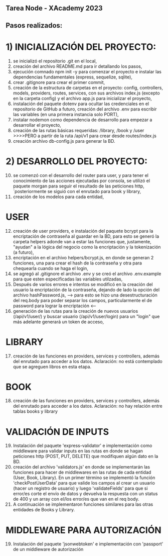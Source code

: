 ## Tarea Node - XAcademy 2023

## Pasos realizados:

# 1) INICIALIZACIÓN DEL PROYECTO:

1. se inicializó el repositorio .git en el local,
2. creación del archivo README.md para ir detallando los pasos,
3. ejecución comnado npm init -y para comenzar el proyecto e instalar las dependencias fundamentales (express, sequelize, sqlite),
4. crear .gitignore para crear el primer commit,
5. creación de la estructura de carpetas en el proyecto: config, controllers, models, providers, routes, services, con sus archivos index.js (excepto en la carpeta config) y el archivo app.js para inicializar el proyecto,
6. instalación del paquete dotenv para ocultar las credenciales en el repositorio de GitHub a futuro, creación del archivo .env para escribir las variables (en una primera instancia solo PORT),
7. instalar nodemon como dependencia de desarrollo para empezar a desarrollar el proyecto,
8. creación de las rutas básicas requeridas: /library, /book y /user >>>>PERO a partir de la ruta /api/v1 para crear desde routes/index.js
9. creación archivo db-config.js para generar la BD.

# 2) DESARROLLO DEL PROYECTO:

10. se comenzó con el desarrollo del router para user, y para tener el conocimiento de las acciones ejecutadas por consola, se utilizó el paquete morgan para seguir el resultado de las peticiones http, ´posteriormente se siguió con el enrutado para book y library,
11. creación de los modelos para cada entidad,

# USER

12. creación de user providers, e instalación del paquete bcrypt para la encriptación de contraseña al guardar en la BD, para esto se generó la carpeta helpers adonde van a estar las funciones que, justamente, "ayudan" a la lógica del negocio como la encriptación y la tokenización (a futuro),
13. encriptación en el archivo helpers/bcrypt.js, en donde se generan 2 funciones, una para crear el hash de la contraseña y otra para chequearla cuando se haga el login,
14. se agregó al .gitignore el archivo .env y se creó el archivo .env.example para que esten especificadas las variables utilzadas,
15. Después de varios errores e intentos se modificó en la creación del usuario la encriptación de la contraseña, dejando de lado la opción del archivo hashPassword.js,
    --> para esto se hizo una desestructuración del req.body para poder separar los campos, particularmente el de password para lograr la encriptación <--
16. generación de las rutas para la creación de nuevos usuarios (/api/v1/user/) y buscar usuario (/api/v1/user/login) para un "login" que más adelante generará un token de acceso,

# LIBRARY

17. creación de las funciones en providers, services y controllers, además del enrutado para acceder a los datos. Aclaración: no está contemplado que se agreguen libros en esta etapa.

# BOOK

18. creación de las funciones en providers, services y controllers, además del enrutado para acceder a los datos. Aclaración: no hay relación entre tablas books y library

# VALIDACIÓN DE INPUTS

19. Instalación del paquete 'express-validator' e implementación como middleware para validar inputs en las rutas en donde se hagan peticiones http (POST, PUT, DELETE) que modifiquen algún dato en la BD.
20. creación del archivo 'validators.js' en donde se implementarán las funciones para hacer de middlewares en las rutas de cada entidad (User, Book, Library). En un primer término se implementó la función 'checkPostUserData' para que valide los campos al crear un usuario (hacer un registro de usuario) y luego 'validateFields' para que si error/es corte el envío de datos y devuelva la respuesta con un status de 400 y un array con el/los error/es que van en el req body.
21. A continuación se implementaron funciones similares para las otras entidades de Books y Library.

# MIDDLEWARE PARA AUTORIZACIÓN

19. Instalación del paquete 'jsonwebtoken' e implementación con 'passport' de un middleware de autorización
